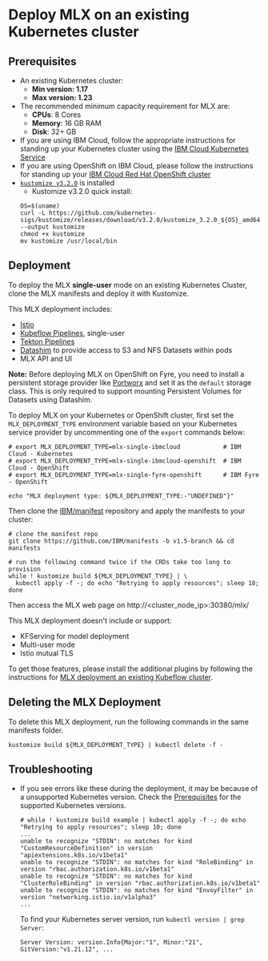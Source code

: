 # Deploy MLX on an existing Kubernetes cluster

## Prerequisites

* An existing Kubernetes cluster:
   - **Min version: 1.17**
   - **Max version: 1.23** 
* The recommended minimum capacity requirement for MLX are: 
   - **CPUs**: 8 Cores
   - **Memory**: 16 GB RAM
   - **Disk**: 32+ GB
* If you are using IBM Cloud, follow the appropriate instructions for standing up your Kubernetes cluster using the [IBM Cloud Kubernetes Service](https://cloud.ibm.com/docs/containers?topic=containers-cs_cluster_tutorial#cs_cluster_tutorial)
* If you are using OpenShift on IBM Cloud, please follow the instructions for standing up your [IBM Cloud Red Hat OpenShift cluster](https://cloud.ibm.com/docs/openshift?topic=openshift-openshift_tutorial)
* [`kustomize v3.2.0`](https://github.com/kubernetes-sigs/kustomize/releases/tag/v3.2.0) is installed
   * Kustomize v3.2.0 quick install:
   ```
   OS=$(uname) 
   curl -L https://github.com/kubernetes-sigs/kustomize/releases/download/v3.2.0/kustomize_3.2.0_${OS}_amd64 --output kustomize
   chmod +x kustomize
   mv kustomize /usr/local/bin
   ```

## Deployment

To deploy the MLX **single-user** mode on an existing Kubernetes Cluster, clone the MLX manifests and deploy it with Kustomize. 

This MLX deployment includes:
- [Istio](https://istio.io/)
- [Kubeflow Pipelines](https://www.kubeflow.org/docs/components/pipelines/), single-user
- [Tekton Pipelines](https://github.com/tektoncd/pipeline#-tekton-pipelines)
- [Datashim](https://datashim-io.github.io/datashim/) to provide access to S3 and NFS Datasets within pods
- MLX API and UI

**Note:** Before deploying MLX on OpenShift on Fyre, you need to install a persistent
storage provider like [Portworx](https://docs.portworx.com/install-portworx/openshift/)
and set it as the `default` storage class. This is only required to support mounting
Persistent Volumes for Datasets using Datashim.

To deploy MLX on your Kubernetes or OpenShift cluster, first set the `MLX_DEPLOYMENT_TYPE`
environment variable based on your Kubernetes service provider by uncommenting
one of the `export` commands below:

```Shell
# export MLX_DEPLOYMENT_TYPE=mlx-single-ibmcloud            # IBM Cloud - Kubernetes
# export MLX_DEPLOYMENT_TYPE=mlx-single-ibmcloud-openshift  # IBM Cloud - OpenShift
# export MLX_DEPLOYMENT_TYPE=mlx-single-fyre-openshift      # IBM Fyre - OpenShift

echo "MLX deployment type: ${MLX_DEPLOYMENT_TYPE:-"UNDEFINED"}"
```

Then clone the [IBM/manifest](https://github.com/IBM/manifests/tree/v1.5-branch)
repository and apply the manifests to your cluster:

```shell
# clone the manifest repo
git clone https://github.com/IBM/manifests -b v1.5-branch && cd manifests

# run the following command twice if the CRDs take too long to provision
while ! kustomize build ${MLX_DEPLOYMENT_TYPE} | \
  kubectl apply -f -; do echo "Retrying to apply resources"; sleep 10; done
```

Then access the MLX web page on http://<cluster_node_ip>:30380/mlx/

This MLX deployment doesn't include or support:
- KFServing for model deployment
- Multi-user mode
- Istio mutual TLS

To get those features, please install the additional plugins by following the instructions for
[MLX deployment an existing Kubeflow cluster](/docs/install-mlx-on-kubeflow.md#deploy-mlx-on-an-existing-kubeflow-cluster).


## Deleting the MLX Deployment

To delete this MLX deployment, run the following commands in the same manifests folder.

```Shell
kustomize build ${MLX_DEPLOYMENT_TYPE} | kubectl delete -f -
```

## Troubleshooting

- If you see errors like these during the deployment, it may be because of a unsupported Kubernetes version.
  Check the [Prerequisites](#prerequisites) for the supported Kubernetes versions.
  
  ```
  # while ! kustomize build example | kubectl apply -f -; do echo "Retrying to apply resources"; sleep 10; done
  ...
  unable to recognize "STDIN": no matches for kind "CustomResourceDefinition" in version "apiextensions.k8s.io/v1beta1"
  unable to recognize "STDIN": no matches for kind "RoleBinding" in version "rbac.authorization.k8s.io/v1beta1"
  unable to recognize "STDIN": no matches for kind "ClusterRoleBinding" in version "rbac.authorization.k8s.io/v1beta1"
  unable to recognize "STDIN": no matches for kind "EnvoyFilter" in version "networking.istio.io/v1alpha3"
  ...
  ```
  To find your Kubernetes server version, run `kubectl version | grep Server`:
  ```
  Server Version: version.Info{Major:"1", Minor:"21", GitVersion:"v1.21.12", ...
  ```
